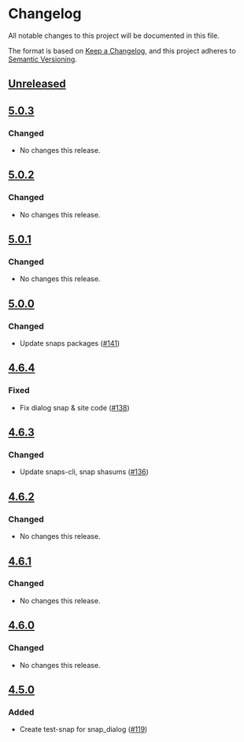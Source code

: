 # Changelog
All notable changes to this project will be documented in this file.

The format is based on [Keep a Changelog](https://keepachangelog.com/en/1.0.0/),
and this project adheres to [Semantic Versioning](https://semver.org/spec/v2.0.0.html).

## [Unreleased]

## [5.0.3]
### Changed
- No changes this release.

## [5.0.2]
### Changed
- No changes this release.

## [5.0.1]
### Changed
- No changes this release.

## [5.0.0]
### Changed
- Update snaps packages ([#141](https://github.com/MetaMask/test-snaps/pull/141))

## [4.6.4]
### Fixed
- Fix dialog snap & site code ([#138](https://github.com/MetaMask/test-snaps/pull/138))

## [4.6.3]
### Changed
- Update snaps-cli, snap shasums ([#136](https://github.com/MetaMask/test-snaps/pull/136))

## [4.6.2]
### Changed
- No changes this release.

## [4.6.1]
### Changed
- No changes this release.

## [4.6.0]
### Changed
- No changes this release.

## [4.5.0]
### Added
- Create test-snap for snap_dialog ([#119](https://github.com/MetaMask/test-snaps/pull/119))

[Unreleased]: https://github.com/MetaMask/test-snaps/compare/v5.0.3...HEAD
[5.0.3]: https://github.com/MetaMask/test-snaps/compare/v5.0.2...v5.0.3
[5.0.2]: https://github.com/MetaMask/test-snaps/compare/v5.0.1...v5.0.2
[5.0.1]: https://github.com/MetaMask/test-snaps/compare/v5.0.0...v5.0.1
[5.0.0]: https://github.com/MetaMask/test-snaps/compare/v4.6.4...v5.0.0
[4.6.4]: https://github.com/MetaMask/test-snaps/compare/v4.6.3...v4.6.4
[4.6.3]: https://github.com/MetaMask/test-snaps/compare/v4.6.2...v4.6.3
[4.6.2]: https://github.com/MetaMask/test-snaps/compare/v4.6.1...v4.6.2
[4.6.1]: https://github.com/MetaMask/test-snaps/compare/v4.6.0...v4.6.1
[4.6.0]: https://github.com/MetaMask/test-snaps/compare/v4.5.0...v4.6.0
[4.5.0]: https://github.com/MetaMask/test-snaps/releases/tag/v4.5.0
